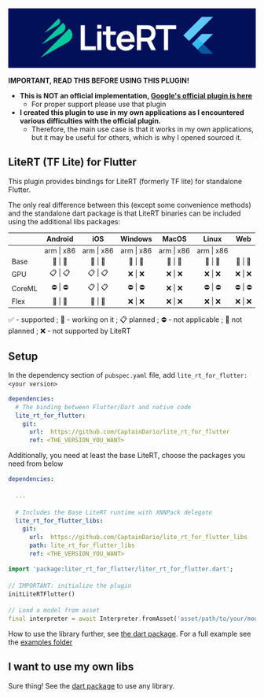
<p align="center">
    <br>
    <img src="./.github/readme/lite_rt_for_flutter.jpg"/>
    </br>
</p>

**IMPORTANT, READ THIS BEFORE USING THIS PLUGIN!**
* **This is NOT an official implementation, [Google's official plugin is here](https://pub.dev/packages/tflite_flutter)**
  * For proper support please use that plugin
* **I created this plugin to use in my own applications as I encountered various difficulties with the official plugin.**
  * Therefore, the main use case is that it works in my own applications, but it may be useful for others, which is why I opened sourced it.

## LiteRT (TF Lite) for Flutter

This plugin provides bindings for LiteRT (formerly TF lite) for standalone Flutter.

The only real difference between this (except some convenience methods) and the standalone dart package is that LiteRT binaries can be included using the additional libs packages:

|        |   Android  |     iOS    |   Windows  |    MacOS   |    Linux   |     Web    |
|--------|:----------:|:----------:|:----------:|:----------:|:----------:|:----------:|
|        | arm \| x86 | arm \| x86 | arm \| x86 | arm \| x86 | arm \| x86 |            |
| Base   |   🚧 \| 🚧   |   🚧 \| 🚧   |   🚧 \| 🚧   |   🚧 \| 🚧   |   🚧 \| 🚧   |   🚧 \| 🚧   |
| GPU    |   📋 \| 📋   |   📋 \| 📋   |   ❌ \| ❌   |   ❌ \| ❌   |   ❌ \| ❌   |   ❌ \| ❌   |
| CoreML |   ⛔ \| ⛔   |   📋 \| 📋   |   ⛔ \| ⛔   |   ❌ \| ❌   |   ⛔ \| ⛔   |   ⛔ \| ⛔   |
| Flex   |   🚫 \| 🚫   |   🚫 \| 🚫   |   ❌ \| ❌   |   ❌ \| ❌   |   ❌ \| ❌   |   ❌ \| ❌   |

✅ - supported ; 🚧 - working on it ; 📋 planned ; ⛔ - not applicable ; 🚫 not planned ; ❌ - not supported by LiteRT

## Setup

In the dependency section of `pubspec.yaml` file, add `lite_rt_for_flutter: <your version>`

```yaml
dependencies:
  # The binding between Flutter/Dart and native code
  lite_rt_for_flutter:
    git:
      url:  https://github.com/CaptainDario/lite_rt_for_flutter
      ref: <THE_VERSION_YOU_WANT>
```

Additionally, you need at least the base LiteRT, choose the packages you need from below

```yaml
dependencies:

  ...

  # Includes the Base LiteRT runtime with XNNPack delegate
  lite_rt_for_flutter_libs:
    git:
      url:  https://github.com/CaptainDario/lite_rt_for_flutter_libs
      path: lite_rt_for_flutter_libs
      ref: <THE_VERSION_YOU_WANT>
```

```dart
import 'package:liter_rt_for_flutter/liter_rt_for_flutter.dart';

// IMPORTANT: initialize the plugin
initLiteRTFlutter()

// Load a model from asset
final interpreter = await Interpreter.fromAsset('asset/path/to/your/model.tflite');

``` 

How to use the library further, see [the dart package](https://github.com/CaptainDario/lite_rt_for_dart?tab=readme-ov-file#example).
For a full example see the [examples folder](./example/)

## I want to use my own libs

Sure thing! See the [dart package](https://github.com/CaptainDario/lite_rt_for_dart) to use any library. 
